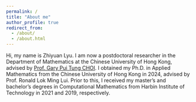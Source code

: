 ```yaml
---
permalink: /
title: "About me"
author_profile: true
redirect_from: 
  - /about/
  - /about.html
---
```

Hi, my name is Zhiyuan Lyu. I am now a postdoctoral researcher in the Department of Mathematics at the Chinese University of Hong Kong, advised by [Prof. Gary Pui Tung CHOI](https://www.math.cuhk.edu.hk/~ptchoi/). I obtained my  Ph.D. in Applied Mathematics from the Chinese University of Hong Kong in 2024, advised by Prof. Ronald Lok Ming Lui. Prior to this, I received my master’s and bachelor’s degrees in Computational Mathematics from Harbin Institute of Technology in 2021 and 2019, respectively.

